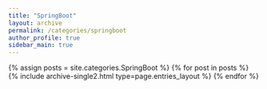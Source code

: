 ```yaml
---
title: "SpringBoot"
layout: archive
permalink: /categories/springboot
author_profile: true
sidebar_main: true
---
```



{% assign posts = site.categories.SpringBoot %}
{% for post in posts %} {% include archive-single2.html type=page.entries_layout %} {% endfor %}
